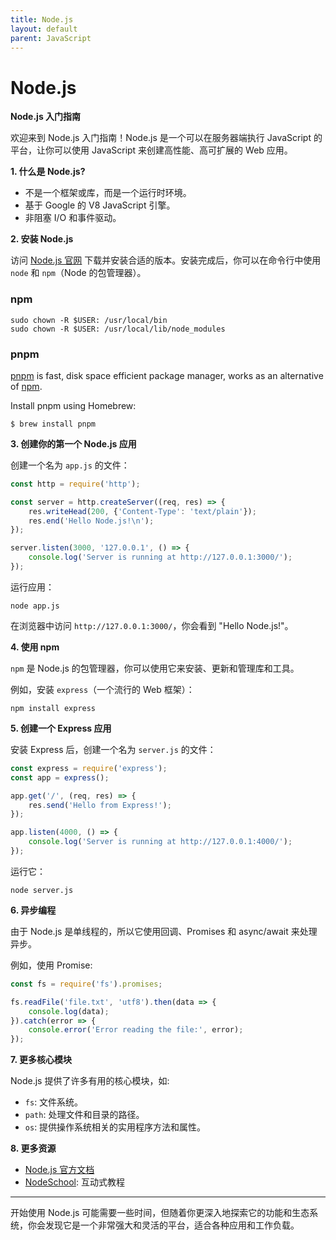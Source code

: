 ```yaml
---
title: Node.js
layout: default
parent: JavaScript
---
```


# Node.js

**Node.js 入门指南**

欢迎来到 Node.js 入门指南！Node.js 是一个可以在服务器端执行 JavaScript 的平台，让你可以使用 JavaScript 来创建高性能、高可扩展的 Web 应用。

**1. 什么是 Node.js?**
- 不是一个框架或库，而是一个运行时环境。
- 基于 Google 的 V8 JavaScript 引擎。
- 非阻塞 I/O 和事件驱动。

**2. 安装 Node.js**

访问 [Node.js 官网](https://nodejs.org/) 下载并安装合适的版本。安装完成后，你可以在命令行中使用 `node` 和 `npm`（Node 的包管理器）。


### npm 

```shell
sudo chown -R $USER: /usr/local/bin
sudo chown -R $USER: /usr/local/lib/node_modules
```

### pnpm

[pnpm](https://pnpm.io/) is fast, disk space efficient package manager, works as an alternative of [npm](https://www.npmjs.com/).

Install pnpm using Homebrew:

```shell
$ brew install pnpm
```

**3. 创建你的第一个 Node.js 应用**

创建一个名为 `app.js` 的文件：

```javascript
const http = require('http');

const server = http.createServer((req, res) => {
    res.writeHead(200, {'Content-Type': 'text/plain'});
    res.end('Hello Node.js!\n');
});

server.listen(3000, '127.0.0.1', () => {
    console.log('Server is running at http://127.0.0.1:3000/');
});
```

运行应用：

```shell
node app.js
```

在浏览器中访问 `http://127.0.0.1:3000/`，你会看到 "Hello Node.js!"。

**4. 使用 npm**

`npm` 是 Node.js 的包管理器，你可以使用它来安装、更新和管理库和工具。

例如，安装 `express`（一个流行的 Web 框架）：

```shell
npm install express
```

**5. 创建一个 Express 应用**

安装 Express 后，创建一个名为 `server.js` 的文件：

```javascript
const express = require('express');
const app = express();

app.get('/', (req, res) => {
    res.send('Hello from Express!');
});

app.listen(4000, () => {
    console.log('Server is running at http://127.0.0.1:4000/');
});
```

运行它：

```shell
node server.js
```

**6. 异步编程**

由于 Node.js 是单线程的，所以它使用回调、Promises 和 async/await 来处理异步。

例如，使用 Promise:

```javascript
const fs = require('fs').promises;

fs.readFile('file.txt', 'utf8').then(data => {
    console.log(data);
}).catch(error => {
    console.error('Error reading the file:', error);
});
```

**7. 更多核心模块**

Node.js 提供了许多有用的核心模块，如:
- `fs`: 文件系统。
- `path`: 处理文件和目录的路径。
- `os`: 提供操作系统相关的实用程序方法和属性。

**8. 更多资源**

- [Node.js 官方文档](https://nodejs.org/en/docs/)
- [NodeSchool](https://nodeschool.io/): 互动式教程

---

开始使用 Node.js 可能需要一些时间，但随着你更深入地探索它的功能和生态系统，你会发现它是一个非常强大和灵活的平台，适合各种应用和工作负载。
